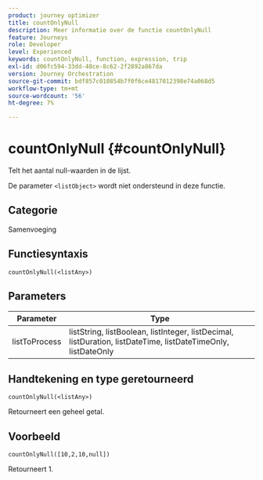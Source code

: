 ```yaml
---
product: journey optimizer
title: countOnlyNull
description: Meer informatie over de functie countOnlyNull
feature: Journeys
role: Developer
level: Experienced
keywords: countOnlyNull, function, expression, trip
exl-id: d06fc594-33dd-48ce-8c62-2f2892a867da
version: Journey Orchestration
source-git-commit: bdf857c010854b7f0f6ce4817012398e74a068d5
workflow-type: tm+mt
source-wordcount: '56'
ht-degree: 7%

---
```


# countOnlyNull {#countOnlyNull}

Telt het aantal null-waarden in de lijst.

De parameter `<listObject>` wordt niet ondersteund in deze functie.

## Categorie

Samenvoeging

## Functiesyntaxis

`countOnlyNull(<listAny>)`

## Parameters

| Parameter | Type |
|-----------|------------------|
| listToProcess | listString, listBoolean, listInteger, listDecimal, listDuration, listDateTime, listDateTimeOnly, listDateOnly |

## Handtekening en type geretourneerd

`countOnlyNull(<listAny>)`

Retourneert een geheel getal.

## Voorbeeld

`countOnlyNull([10,2,10,null])`

Retourneert 1.
